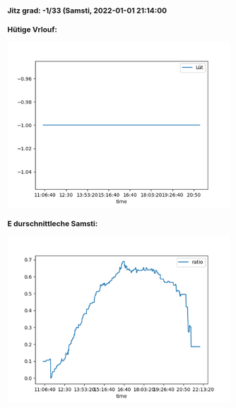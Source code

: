 ### Jitz grad: -1/33 (Samsti, 2022-01-01 21:14:00

### Hütige Vrlouf:
![Graph](Today.png)

### E durschnittleche Samsti:
![Graph](Samsti.png)
